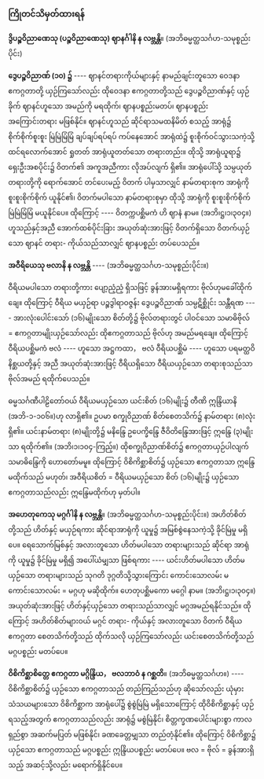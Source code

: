 ### ကြိုတင်သိမှတ်ထားရန်

**ဒွိပဉ္စဝိညာဏေသု (ပဉ္စဝိညာဏေသု) ဈာနင်္ဂါနိ န လဗ္ဘန္တိ**။ (အဘိဓမ္မတ္ထသင်္ဂဟ-သမုစ္စည်းပိုင်း)

**ဒွေပဉ္စဝိညာဏ် (၁၀) ၌** ---- ဈာနင်တရားကိုယ်များနှင့် နာမည်ချင်းတူသော ဝေဒနာ ဧကဂ္ဂတာတို့
ယှဉ်ကြသော်လည်း ထိုဝေဒနာ ဧကဂ္ဂတာတို့သည် ဒွေပဉ္စဝိညာဏ်နှင့် ယှဉ်ခိုက် ဈာနင်ဟူသော အမည်ကို
မရထိုက်၊ ဈာနပစ္စည်းမတပ်၊ ဈာနပစ္စည်း အကြောင်းတရား မဖြစ်နိုင်။ ဈာနင်ဟူသည် ဆိုင်ရာသမထနိမိတ်
စသည့် အာရုံ၌ စိုက်စိုက်စူးစူး မြဲမြဲမြံမြံ ချပ်ချပ်ရပ်ရပ် ကပ်နေအောင် အာရုံထဲ၌ စူးစိုက်ဝင်သွားသကဲ့သို့
ထင်ရလောက်အောင် ရှုတတ် အာရုံယူတတ်သော တရားတည်း။ ထိုသို့ အာရုံယူရာ၌ ရှေးဦးအစပိုင်း၌ ဝိတက်၏
အကူအညီကား လိုအပ်လျက် ရှိ၏။ အာရုံပေါ်သို့ သမ္ပယုတ်တရားတို့ကို ရောက်အောင် တင်ပေးမည့် ဝိတက်
ပါမှသာလျှင် နာမ်တရားစုက အာရုံကို စူးစူးစိုက်စိုက် ယူနိုင်၏၊ ဝိတက်မပါသော နာမ်တရားစုမှာ ထိုသို့ အာရုံကို
စူးစူးစိုက်စိုက် မြဲမြဲမြံမြံ မယူနိုင်ပေ။ ထိုကြောင့် ---- ဝိတက္ကပစ္ဆိမကံ ဟိ ဈာနံ နာမ။ (အဘိ၊ဋ္ဌ၊၁၊၃၀၄။)
ဟူသည်နှင့်အညီ အောက်ထစ်ပိုင်းခြား အယုတ်ဆုံးအားဖြင့် ဝိတက်ရှိသော ဝိတက်ယှဉ်သော ဈာနင် တရား-
ကိုယ်သည်သာလျှင် ဈာနပစ္စည်း တပ်ပေသည်။

**အဝီရိယေသု ဗလာနိ န လဗ္ဘန္တိ** ---- (အဘိဓမ္မတ္ထသင်္ဂဟ-သမုစ္စည်းပိုင်း။)

ဝီရိယမပါသော တရားတို့ကား ပျော့ညံ့ညံ့ ရှိသဖြင့် ခွန်အားမရှိရကား ဗိုလ်ဟုမခေါ်ထိုက်ချေ။ ထိုကြောင့်
ဝီရိယ မယှဉ်ရာ ပဉ္စဒွါရာဝဇ္ဇန်း ဒွေပဉ္စဝိညာဏ် သမ္ပဋိစ္ဆိုင်း သန္တီရဏ ---- အားလုံးပေါင်းသော် (၁၆)မျိုးသော
စိတ်တို့၌ ဗိုလ်တရားတွင် ပါဝင်သော သမာဓိဗိုလ် = ဧကဂ္ဂတာမျိုးယှဉ်သော်လည်း ထိုဧကဂ္ဂတာသည် ဗိုလ်ဟု
အမည်မရချေ။ ထိုကြောင့် ဝီရိယပစ္ဆိမကံ ဗလံ ---- ဟူသော အဋ္ဌကထာ， ဗလံ ဝီရိယပစ္ဆိမံ ---- ဟူသော
ပရမတ္ထဝိနိစ္ဆယတို့နှင့် အညီ အယုတ်ဆုံးအားဖြင့် ဝီရိယရှိသော ဝီရိယယှဉ်သော တရားစုသည်သာ ဗိုလ်အမည်
ရထိုက်ပေသည်။

ဓမ္မသင်္ဂဏီပါဠိတော်ဝယ် ဝီရိယမယှဉ်သော ယင်းစိတ် (၁၆)မျိုး၌ တီဏိ ဣန္ဒြိယာနိ (အဘိ-၁-၁၀၆။)ဟု
လာရှိ၏။ ဥပမာ စက္ခုဝိညာဏ် စိတ်စေတသိက်၌ နာမ်တရား (၈)လုံး ရှိ၏။ ယင်းနာမ်တရား (၈)မျိုးတို့၌ မနိန္ဒြေ
ဥပေက္ခိန္ဒြေ ဇီဝိတိန္ဒြေအားဖြင့် ဣန္ဒြေ (၃)မျိုးသာ ရထိုက်၏။ (အဘိ၊၁၊၁၀၄-ကြည့်။) ထိုစက္ခုဝိညာဏ်စိတ်၌
ဧကဂ္ဂတာယှဉ်ပါလျက် သမာဓိန္ဒြေကို ဟောတော်မမူ။ ထိုကြောင့် ဝိစိကိစ္ဆာစိတ်၌ ယှဉ်သော ဧကဂ္ဂတာသာ
ဣန္ဒြေမထိုက်သည် မဟုတ်၊ အဝီရိယစိတ် = ဝီရိယမယှဉ်သော စိတ် (၁၆)မျိုး၌ ယှဉ်သော ဧကဂ္ဂတာသည်လည်း
ဣန္ဒြေမထိုက်ဟု မှတ်ပါ။

**အဟေတုကေသု မဂ္ဂင်္ဂါနိ န လဗ္ဘန္တိ**။ (အဘိဓမ္မတ္ထသင်္ဂဟ-သမုစ္စည်းပိုင်း။) အဟိတ်စိတ်တို့သည် ဟိတ်နှင့်
မယှဉ်ရကား ဆိုင်ရာအာရုံကို ယူမှု၌ အမြစ်စွဲနေသကဲ့သို့ ခိုင်မြဲမှု မရှိပေ။ ရေသောက်မြစ်နှင့် အလားတူသော
ဟိတ်မပါသော တရားများသည် ဆိုင်ရာ အာရုံကို ယူမှု၌ ခိုင်မြဲမှု မရှိ၍ အပေါ်ယံမျှသာ ဖြစ်ရကား ----
ယင်းဟိတ်မပါသော ဟိတ်မယှဉ်သော တရားများသည် သုဂတိ ဒုဂ္ဂတိသို့သွားကြောင်း ကောင်းသောလမ်း
မကောင်းသောလမ်း = မဂ္ဂဟု မဆိုထိုက်။ ဟေတုပစ္ဆိမကော မဂ္ဂေါ နာမ။ (အဘိ၊ဋ္ဌ၊၁၊၃၀၄။) အယုတ်ဆုံးအားဖြင့်
ဟိတ်နှင့်ယှဉ်သော တရားသည်သာလျှင် မဂ္ဂအမည်ရနိုင်သည်။ ထိုကြောင့် အဟိတ်စိတ်များဝယ် မဂ္ဂင် တရား-
ကိုယ်နှင့် အလားတူသော ဝိတက် ဝီရိယ ဧကဂ္ဂတာ စေတသိက်တို့သည် ထိုက်သလို ယှဉ်ကြသော်လည်း
ယင်းစေတသိက်တို့သည် မဂ္ဂပစ္စည်း မတပ်ပေ။

**ဝိစိကိစ္ဆာစိတ္တေ ဧကဂ္ဂတာ မဂ္ဂိန္ဒြိယ， ဗလဘာဝံ န ဂစ္ဆတိ**။ (အဘိဓမ္မတ္ထသင်္ဂဟ။) ---- ဝိစိကိစ္ဆာစိတ်၌
ယှဉ်သော ဧကဂ္ဂတာသည် တည်ကြည်သည်ဟု ဆိုသော်လည်း ယုံမှား သံသယများသော ဝိစိကိစ္ဆာက အာရုံပေါ်၌
စွဲစွဲမြဲမြဲ မရှိသောကြောင့် ထိုဝိစိကိစ္ဆာနှင့် ယှဉ်ရသည့်အတွက် ဧကဂ္ဂတာသည်လည်း အာရုံ၌ မစွဲမြဲနိုင်၊
စိတ္တက္ခဏပေါင်းများစွာ ကာလရှည်စွာ အဆက်မပြတ် မဖြစ်နိုင်၊ ခဏခေတ္တမျှသာ တည်တံ့နိုင်၏။ ထိုကြောင့်
ဝိစိကိစ္ဆာ၌ ယှဉ်သော ဧကဂ္ဂတာသည် မဂ္ဂပစ္စည်း ဣန္ဒြိယပစ္စည်း မတပ်ပေ။ ဗလ = ဗိုလ် = ခွန်အားရှိသည့်
အဆင့်သို့လည်း မရောက်ရှိနိုင်ပေ။
